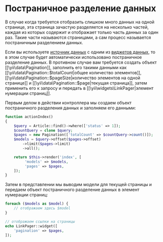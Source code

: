 Постраничное разделение данных
==========

В случае когда требуется отобразить слишком много данных на одной странице, эта страница зачастую 
разделяется на несколько частей, каждая из которых содержит и отображает только часть данных за один раз. 
Такие части называются страницами, а сам процесс называется постраничным разделением данных.
  
Если вы используете [источник данных](output-data-providers.md) с одним из [виджетов данных](output-data-widgets.md), 
то в этом случае будет автоматически использовано постраничное разделение данных. В противном случае вам требуется создать объект [[\yii\data\Pagination]],
заполнить его такими данными как [[\yii\data\Pagination::$totalCount|общее количество элементов]],
[[\yii\data\Pagination::$pageSize|количество элементов на одной странице]] и [[\yii\data\Pagination::$page|текущая страница]], затем применить
его к запросу и передать в [[\yii\widgets\LinkPager|элемент нумерации страниц]].


Первым делом в действии контроллера мы создаем объект постраничного разделения данных и заполняем его данными:

```php
function actionIndex()
{
    $query = Article::find()->where(['status' => 1]);
    $countQuery = clone $query;
    $pages = new Pagination(['totalCount' => $countQuery->count()]);
    $models = $query->offset($pages->offset)
        ->limit($pages->limit)
        ->all();

    return $this->render('index', [
         'models' => $models,
         'pages' => $pages,
    ]);
}
```

Затем в представлении мы выводим модели для текущей страницы и передаем объект постраничного разделение данных в элемент нумерации страниц:

```php
foreach ($models as $model) {
    // отображаем здесь $model
}

// отображаем ссылки на страницы
echo LinkPager::widget([
    'pagination' => $pages,
]);
```
